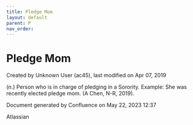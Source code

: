 ```yaml
---
title: Pledge Mom
layout: default
parent: P
nav_order:
---
```


# Pledge Mom

Created by  Unknown User (ac45), last modified on Apr 07, 2019

(n.) Person who is in charge of pledging in a Sorority. Example: She was recently elected pledge mom. (A Chen, N-R, 2019).

Document generated by Confluence on May 22, 2023 12:37

Atlassian
